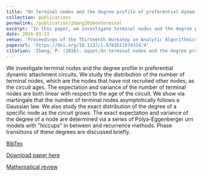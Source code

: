 ```yaml
---
title: "On terminal nodes and the degree profile of preferential dynamic attachment circuits"
collection: publications
permalink: /publication/zhang2016onterminal
excerpt: 'In this paper, we investigate terminal nodes and the degree profile in preferential dynamic attachment circuits. We show that the number of terminal nodes followed a Gaussian law asymptotically. A generalized Pólya urn model is used to study the exact distribution of the degree of a specific node in the circuit.'
date: 2016-01-11
venue: 'Proceedings of the Thirteenth Workshop on Analytic Algorithmics and Combinatorics (ANALCO)'
paperurl: 'https://doi.org/10.1137/1.9781611974324.9'
citation: 'Zhang, P. (2016). &quot;On terminal nodes and the degree profile of preferential dynamic attachment circuits.&quot; In <i>2016 Proceedings of the Thirteenth Workshop on Analytic Algorithmics and Combinatorics (ANALCO)</i>, Arlington, VA, 80--92. SIAM, Philadelphia, PA.'
---
```

We investigate terminal nodes and the degree profile in preferential dynamic attachment circuits. 
We study the distribution of the number of terminal nodes, which are the nodes that have not recruited other nodes, as the circuit ages. 
The expectation and variance of the number of terminal nodes are both linear with respect to the age of the circuit. We show via martingale that the number of terminal nodes asymptotically follows a Gaussian law. We also study the exact distribution of the degree of a specific node as the circuit grows. 
The exact expectation and variance of the degree of a node are determined via a series of Pólya-Eggenberger urn models with "hiccups" in between 
and recurrence methods. Phase transitions of these degrees are discussed briefly.

[BibTex](https://panpanzhang99299.github.io/pzhang/files/zhang2016onterminal.bib)

[Download paper here](https://doi.org/10.1137/1.9781611974324.9)

[Mathematical review](https://mathscinet.ams.org/mathscinet-getitem?mr=3480250)
